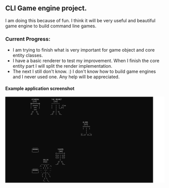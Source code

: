 ## CLI Game engine project.

I am doing this because of fun. I think it will be very useful and beautiful game engine to build command line games. 

### Current Progress:

* I am trying to finish what is very important for game object and core entity classes.
* I have a basic renderer to test my improvement. When I finish the core entity part I will split the render implementation.
* The next I still don't know. :) I don't know how to build game engines and I never used one. Any help will be appreciated.

#### Example application screenshot
![Exaple png](.docs/example.png)